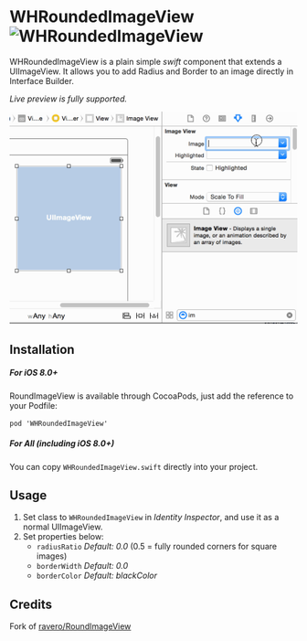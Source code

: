 # WHRoundedImageView ![WHRoundedImageView](https://img.shields.io/cocoapods/v/WHRoundedImageView.svg)

WHRoundedImageView is a plain simple _swift_ component that extends a UIImageView. It allows you to add Radius and Border to an image directly in Interface Builder.

*Live preview is fully supported.*

![WHRoundedImageView](/WHRoundedImageViewDemo.gif?raw=true "WHRoundedImageView")

## Installation
##### *For iOS 8.0+*
RoundImageView is available through CocoaPods, just add the reference to your Podfile:

```
pod 'WHRoundedImageView'
```

##### *For All* (including iOS 8.0+)
You can copy ```WHRoundedImageView.swift``` directly into your project.

## Usage
1. Set class to ```WHRoundedImageView``` in _Identity Inspector_, and use it as a normal UIImageView. 
2. Set properties below:
    - ```radiusRatio```  _Default: 0.0_ (0.5 = fully rounded corners for square images)
    - ```borderWidth```  _Default: 0.0_
    - ```borderColor```  _Default: blackColor_

## Credits
Fork of [ravero/RoundImageView](https://github.com/ravero/RoundImageView)
